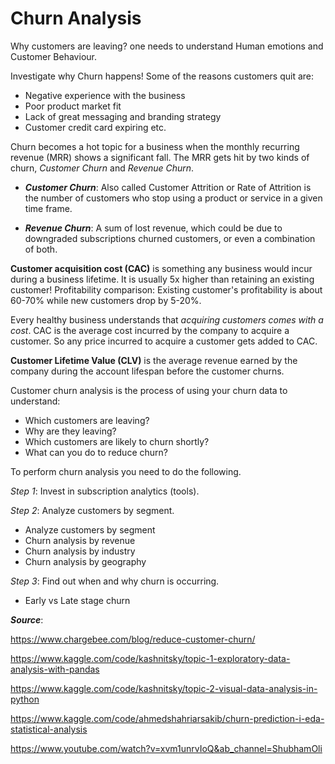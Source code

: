 # Churn Analysis

Why customers are leaving? one needs to understand Human emotions and Customer Behaviour.

Investigate why Churn happens! Some of the reasons customers quit are:
- Negative experience with the business
- Poor product market fit
- Lack of great messaging and branding strategy
- Customer credit card expiring etc.

Churn becomes a hot topic for a business when the monthly recurring revenue (MRR) shows a significant fall. The MRR gets hit by two kinds of churn, _Customer Churn_ and _Revenue Churn_.

- _**Customer Churn**_: Also called Customer Attrition or Rate of Attrition is the number of customers who stop using a product or service in a given time frame.

- _**Revenue Churn**_: A sum of lost revenue, which could be due to downgraded subscriptions churned customers, or even a combination of both.

**Customer acquisition cost (CAC)** is something any business would incur during a business lifetime. It is usually 5x higher than retaining an existing customer!
Profitability comparison: Existing customer's profitability is about 60-70% while new customers drop by 5-20%.

Every healthy business understands that _acquiring customers comes with a cost_. CAC is the average cost incurred by the company to acquire a customer. So any price incurred to acquire a customer gets added to CAC.

**Customer Lifetime Value (CLV)** is the average revenue earned by the company during the account lifespan before the customer churns.

Customer churn analysis is the process of using your churn data to understand:
- Which customers are leaving?
- Why are they leaving?
- Which customers are likely to churn shortly?
- What can you do to reduce churn?

To perform churn analysis you need to do the following.

_Step 1_: Invest in subscription analytics (tools).

_Step 2_: Analyze customers by segment.
   - Analyze customers by segment
   - Churn analysis by revenue
   - Churn analysis by industry
   - Churn analysis by geography 

_Step 3_: Find out when and why churn is occurring.
  - Early vs Late stage churn



_**Source**_:

https://www.chargebee.com/blog/reduce-customer-churn/

https://www.kaggle.com/code/kashnitsky/topic-1-exploratory-data-analysis-with-pandas

https://www.kaggle.com/code/kashnitsky/topic-2-visual-data-analysis-in-python

https://www.kaggle.com/code/ahmedshahriarsakib/churn-prediction-i-eda-statistical-analysis

https://www.youtube.com/watch?v=xvm1unrvIoQ&ab_channel=ShubhamOli


